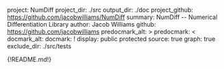 project: NumDiff
project_dir: ./src
output_dir: ./doc
project_github: https://github.com/jacobwilliams/NumDiff
summary: NumDiff -- Numerical Differentiation Library
author: Jacob Williams
github: https://github.com/jacobwilliams
predocmark_alt: >
predocmark: <
docmark_alt:
docmark: !
display: public
         protected
source: true
graph: true
exclude_dir: ./src/tests

{!README.md!}
